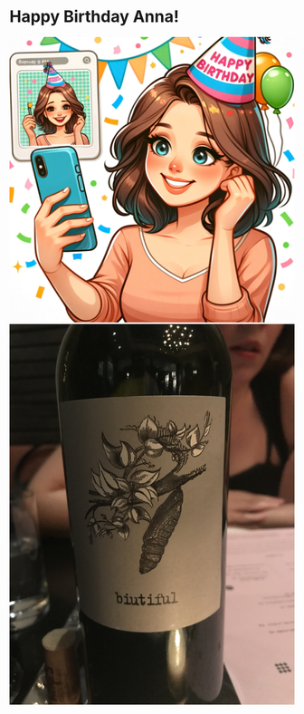# Happy Birthday Anna!

![Let's celebrate!](images/AnnaBirthdayInvite.png)
![Let's celebrate!](images/Beautiful.jpeg)
